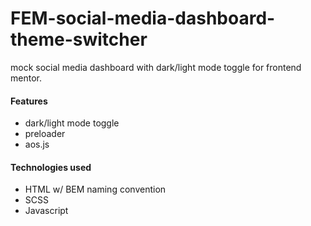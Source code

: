 # FEM-social-media-dashboard-theme-switcher
mock social media dashboard with dark/light mode toggle for frontend mentor.

#### Features
- dark/light mode toggle
- preloader
- aos.js

#### Technologies used
- HTML w/ BEM naming convention
- SCSS
- Javascript
